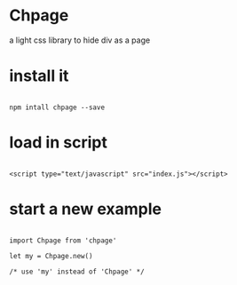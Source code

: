 # Chpage
a light css library to hide div as a page


# install it

```

npm intall chpage --save

```

# load in script

```

<script type="text/javascript" src="index.js"></script>

```

# start a new example

```

import Chpage from 'chpage'

let my = Chpage.new()

/* use 'my' instead of 'Chpage' */

```
